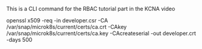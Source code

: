This is a CLI command for the RBAC tutorial part in the KCNA video

openssl x509 -req -in developer.csr -CA /var/snap/microk8s/current/certs/ca.crt -CAkey /var/snap/microk8s/current/certs/ca.key -CAcreateserial -out developer.crt -days 500

